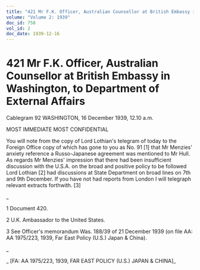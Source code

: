 ```yaml
---
title: "421 Mr F.K. Officer, Australian Counsellor at British Embassy in Washington, to Department of External Affairs"
volume: "Volume 2: 1939"
doc_id: 758
vol_id: 2
doc_date: 1939-12-16
---
```


# 421 Mr F.K. Officer, Australian Counsellor at British Embassy in Washington, to Department of External Affairs

Cablegram 92 WASHINGTON, 16 December 1939, 12.10 a.m.

MOST IMMEDIATE MOST CONFIDENTIAL

You will note from the copy of Lord Lothian's telegram of today to the Foreign Office copy of which has gone to you as No. 91 [1] that Mr Menzies' anxiety reference a Russo-Japanese agreement was mentioned to Mr Hull. As regards Mr Menzies' impression that there had been insufficient discussion with the U.S.A. on the broad and positive policy to be followed Lord Lothian [2] had discussions at State Department on broad lines on 7th and 9th December. If you have not had reports from London I will telegraph relevant extracts forthwith. [3]

_

1 Document 420.

2 U.K. Ambassador to the United States.

3 See Officer's memorandum Was. 188/39 of 21 December 1939 (on file AA: AA 1975/223, 1939, Far East Policy (U.S.) Japan &amp; China).

_

_ [FA: AA 1975/223, 1939, FAR EAST POLICY (U.S.) JAPAN &amp; CHINA]_
